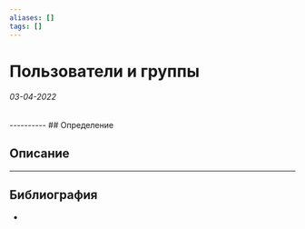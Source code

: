 ```yaml
---
aliases: []
tags: []
---
```

# Пользователи и группы
<h6>03-04-2022</h6>
----------
## Определение

## Описание

---
## Библиография
- 
